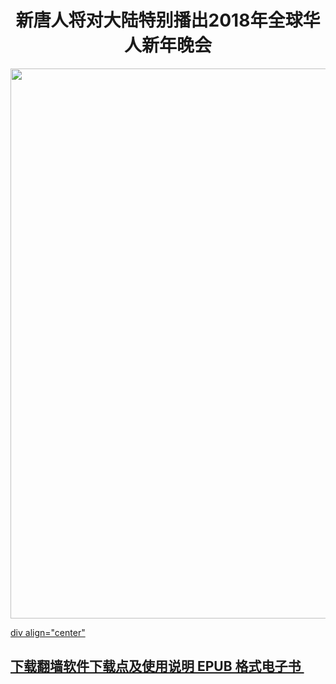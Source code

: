 
<div align="center"><h1>新唐人将对大陆特别播出2018年全球华人新年晚会</h1>
<IMG SRC="https://github.com/gofun72/telove/blob/master/img/shen/shen-yun.jpg" width=880></a><br></div>

[div align="center"<H2> 下载翻墙软件下载点及使用说明 EPUB 格式电子书 </H2></div>](https://github.com/gofun72/telove/blob/master/ebook/epub/fangqian.epub?raw=true)
